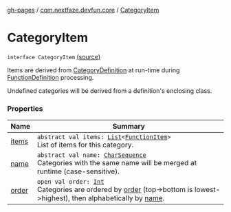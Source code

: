 [gh-pages](../../index.md) / [com.nextfaze.devfun.core](../index.md) / [CategoryItem](./index.md)

# CategoryItem

`interface CategoryItem` [(source)](https://github.com/NextFaze/dev-fun/tree/master/devfun-annotations/src/main/java/com/nextfaze/devfun/core/Items.kt#L106)

Items are derived from [CategoryDefinition](../-category-definition/index.md) at run-time during [FunctionDefinition](../-function-definition/index.md) processing.

Undefined categories will be derived from a definition's enclosing class.

### Properties

| Name | Summary |
|---|---|
| [items](items.md) | `abstract val items: `[`List`](https://kotlinlang.org/api/latest/jvm/stdlib/kotlin.collections/-list/index.html)`<`[`FunctionItem`](../-function-item/index.md)`>`<br>List of items for this category. |
| [name](name.md) | `abstract val name: `[`CharSequence`](https://kotlinlang.org/api/latest/jvm/stdlib/kotlin/-char-sequence/index.html)<br>Categories with the same name will be merged at runtime (case-sensitive). |
| [order](order.md) | `open val order: `[`Int`](https://kotlinlang.org/api/latest/jvm/stdlib/kotlin/-int/index.html)<br>Categories are ordered by [order](order.md) (top-&gt;bottom is lowest-&gt;highest), then alphabetically by [name](name.md). |
